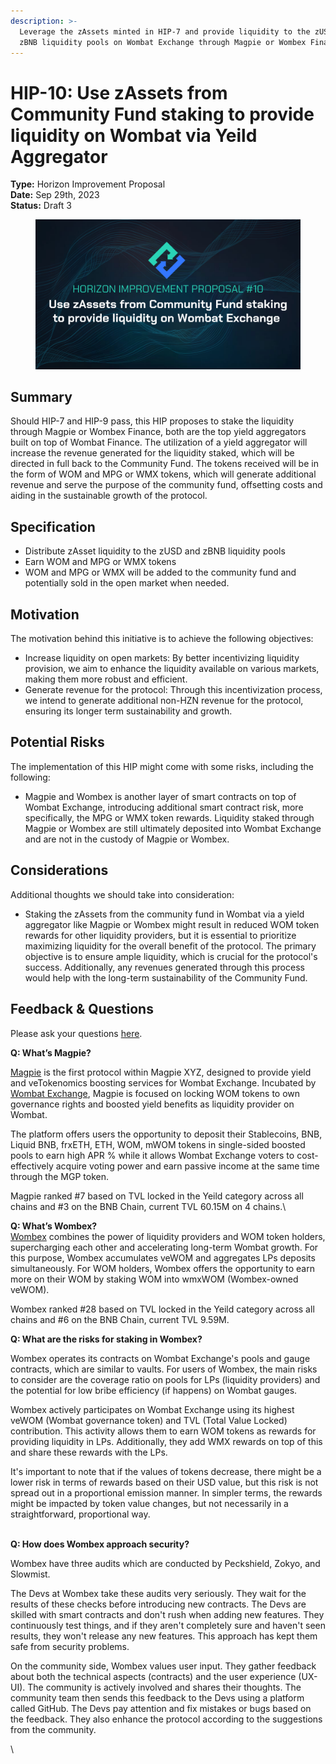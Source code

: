 ```yaml
---
description: >-
  Leverage the zAssets minted in HIP-7 and provide liquidity to the zUSD and
  zBNB liquidity pools on Wombat Exchange through Magpie or Wombex Finance.
---
```


# HIP-10: Use zAssets from Community Fund staking to provide liquidity on Wombat  via Yeild Aggregator

**Type:** Horizon Improvement Proposal \
**Date:** Sep 29th, 2023\
**Status:** Draft 3

<figure><img src="../../../.gitbook/assets/4.png" alt=""><figcaption></figcaption></figure>

## Summary

Should HIP-7 and HIP-9 pass, this HIP proposes to stake the liquidity through Magpie or Wombex Finance,  both are the top yield aggregators built on top of Wombat Finance. The utilization of a yield aggregator will increase the revenue generated for the liquidity staked, which will be directed in full back to the Community Fund. The tokens received will be in the form of WOM and MPG or WMX tokens, which will generate additional revenue and serve the purpose of the community fund, offsetting costs and aiding in the sustainable growth of the protocol.

## Specification

* Distribute zAsset liquidity to the zUSD and zBNB liquidity pools&#x20;
* Earn WOM and MPG or WMX tokens
* WOM and MPG or WMX will be added to the community fund and potentially sold in the open market when needed.

## Motivation

The motivation behind this initiative is to achieve the following objectives:

* Increase liquidity on open markets: By better incentivizing liquidity provision, we aim to enhance the liquidity available on various markets, making them more robust and efficient.
* Generate revenue for the protocol: Through this incentivization process, we intend to generate additional non-HZN revenue for the protocol, ensuring its longer term sustainability and growth.

## Potential Risks

The implementation of this HIP might come with some risks, including the following:

* Magpie and Wombex is another layer of smart contracts on top of Wombat Exchange, introducing additional smart contract risk, more specifically, the MPG or WMX token rewards. Liquidity staked through Magpie or Wombex are still ultimately deposited into Wombat Exchange and are not in the custody of Magpie or Wombex.

## Considerations

Additional thoughts we should take into consideration:

*   Staking the zAssets from the community fund in Wombat via a yield aggregator like Magpie or Wombex might result in reduced WOM token rewards for other liquidity providers, but it is essential to prioritize maximizing liquidity for the overall benefit of the protocol. The primary objective is to ensure ample liquidity, which is crucial for the protocol's success. Additionally, any revenues generated through this process would help with the long-term sustainability of the Community Fund.





## Feedback & Questions

Please ask your questions [here](https://t.me/HorizonProtocol).

**Q: What’s Magpie?**[ ](http://wombex.exchange)

[Magpie](https://www.magpiexyz.io/) is the first protocol within Magpie XYZ, designed to provide yield and veTokenomics boosting services for Wombat Exchange. Incubated by[ Wombat Exchange](https://www.wombat.exchange), Magpie is focused on locking WOM tokens to own governance rights and boosted yield benefits as liquidity provider on Wombat.

The platform offers users the opportunity to deposit their Stablecoins, BNB, Liquid BNB, frxETH, ETH, WOM, mWOM tokens in single-sided boosted pools to earn high APR % while it allows Wombat Exchange voters to cost-effectively acquire voting power and earn passive income at the same time through the MGP token.

Magpie ranked #7 based on TVL locked in the Yeild category across all chains and #3 on the BNB Chain, current TVL 60.15M on 4 chains.\


**Q: What’s Wombex?**\
[Wombex](http://wombex.exchange) combines the power of liquidity providers and WOM token holders, supercharging each other and accelerating long-term Wombat growth. For this purpose, Wombex accumulates veWOM and aggregates LPs deposits simultaneously. For WOM holders, Wombex offers the opportunity to earn more on their WOM by staking WOM into wmxWOM (Wombex-owned veWOM).

Wombex ranked #28 based on TVL locked in the Yeild category across all chains and #6 on the BNB Chain, current TVL 9.59M.



**Q: What are the risks for staking in Wombex?**

Wombex operates its contracts on Wombat Exchange's pools and gauge contracts, which are similar to vaults. For users of Wombex, the main risks to consider are the coverage ratio on pools for LPs (liquidity providers) and the potential for low bribe efficiency (if happens) on Wombat gauges.

Wombex actively participates on Wombat Exchange using its highest veWOM (Wombat governance token) and TVL (Total Value Locked) contribution. This activity allows them to earn WOM tokens as rewards for providing liquidity in LPs. Additionally, they add WMX rewards on top of this and share these rewards with the LPs.

It's important to note that if the values of tokens decrease, there might be a lower risk in terms of rewards based on their USD value, but this risk is not spread out in a proportional emission manner. In simpler terms, the rewards might be impacted by token value changes, but not necessarily in a straightforward, proportional way.

\
**Q: How does Wombex approach security?**

Wombex have three audits which are conducted by Peckshield, Zokyo, and Slowmist.&#x20;

The Devs at Wombex take these audits very seriously. They wait for the results of these checks before introducing new contracts. The Devs are skilled with smart contracts and don't rush when adding new features. They continuously test things, and if they aren't completely sure and haven't seen results, they won't release any new features. This approach has kept them safe from security problems.

On the community side, Wombex values user input. They gather feedback about both the technical aspects (contracts) and the user experience (UX-UI). The community is actively involved and shares their thoughts. The community team then sends this feedback to the Devs using a platform called GitHub. The Devs pay attention and fix mistakes or bugs based on the feedback. They also enhance the protocol according to the suggestions from the community.

\
